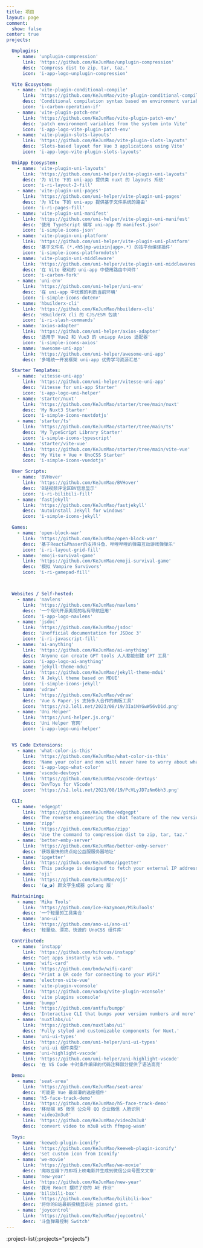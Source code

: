 ```yaml
---
title: 项目
layout: page
comment:
  show: false
center: true
projects:

  Unplugins:
    - name: 'unplugin-compression'
      link: 'https://github.com/KeJunMao/unplugin-compression'
      desc: 'Compress dist to zip, tar, taz.'
      icon: 'i-app-logo-unplugin-compression'

  Vite Ecosystem:
    - name: 'vite-plugin-conditional-compile'
      link: 'https://github.com/KeJunMao/vite-plugin-conditional-compile'
      desc: 'Conditional compilation syntax based on environment variables for Vite.'
      icon: 'i-carbon-operation-if'
    - name: 'vite-plugin-patch-env'
      link: 'https://github.com/KeJunMao/vite-plugin-patch-env'
      desc: 'patch environment variables from the system into Vite'
      icon: 'i-app-logo-vite-plugin-patch-env'
    - name: 'vite-plugin-slots-layouts'
      link: 'https://github.com/KeJunMao/vite-plugin-slots-layouts'
      desc: 'Slots-based layout for Vue 3 applications using Vite'
      icon: 'i-app-logo-vite-plugin-slots-layouts'

  UniApp Ecosystem:
    - name: 'vite-plugin-uni-layouts'
      link: 'https://github.com/uni-helper/vite-plugin-uni-layouts'
      desc: '为 Vite 下的 uni-app 提供类 nuxt 的 layouts 系统'
      icon: 'i-ri-layout-2-fill'
    - name: 'vite-plugin-uni-pages'
      link: 'https://github.com/uni-helper/vite-plugin-uni-pages'
      desc: '为 VIte 下的 uni-app 提供基于文件系统的路由'
      icon: 'i-ri-pages-fill'
    - name: 'vite-plugin-uni-manifest'
      link: 'https://github.com/uni-helper/vite-plugin-uni-manifest'
      desc: '使用 TypeScript 编写 uni-app 的 manifest.json'
      icon: 'i-simple-icons-json'
    - name: 'vite-plugin-uni-platform'
      link: 'https://github.com/uni-helper/vite-plugin-uni-platform'
      desc: '基于文件名 (*.<h5|mp-weixin|app>.*) 的按平台编译插件'
      icon: 'i-simple-icons-platformdotsh'
    - name: 'vite-plugin-uni-middleware'
      link: 'https://github.com/uni-helper/vite-plugin-uni-middlewares'
      desc: '在 Vite 驱动的 uni-app 中使用路由中间件'
      icon: 'i-carbon-fork'
    - name: 'uni-env'
      link: 'https://github.com/uni-helper/uni-env'
      desc: '在 uni-app 中优雅的判断当前环境'
      icon: 'i-simple-icons-dotenv'
    - name: 'hbuilderx-cli'
      link: 'https://github.com/KeJunMao/hbuilderx-cli'
      desc: 'HBuilderX cli 的 CJS/ESM 包装'
      icon: 'i-ri-slash-commands'
    - name: 'axios-adapter'
      link: 'https://github.com/uni-helper/axios-adapter'
      desc: '适用于 Vue2 和 Vue3 的 uniapp Axios 适配器'
      icon: 'i-simple-icons-axios'
    - name: 'awesome-uni-app'
      link: 'https://github.com/uni-helper/awesome-uni-app'
      desc: '多端统一开发框架 uni-app 优秀学习资源汇总'

  Starter Templates:
    - name: 'vitesse-uni-app'
      link: 'https://github.com/uni-helper/vitesse-uni-app'
      desc: 'Vitesse for uni-app Starter'
      icon: 'i-app-logo-uni-helper'
    - name: 'starter/nuxt'
      link: 'https://github.com/KeJunMao/starter/tree/main/nuxt'
      desc: 'My Nuxt3 Starter'
      icon: 'i-simple-icons-nuxtdotjs'
    - name: 'starter/ts'
      link: 'https://github.com/KeJunMao/starter/tree/main/ts'
      desc: 'My TypeScript Library Starter'
      icon: 'i-simple-icons-typescript'
    - name: 'starter/vite-vue'
      link: 'https://github.com/KeJunMao/starter/tree/main/vite-vue'
      desc: 'My Vite + Vue + UnoCSS Starter'
      icon: 'i-simple-icons-vuedotjs'

  User Scripts:
    - name: 'BVHover'
      link: 'https://github.com/KeJunMao/BVHover'
      desc: 'B站视频评论区BV信息显示'
      icon: 'i-ri-bilibili-fill'
    - name: 'fastjekyll'
      link: 'https://github.com/KeJunMao/fastjekyll'
      desc: 'Autoinstall Jekyll for windows'
      icon: 'i-simple-icons-jekyll'

  Games:
    - name: 'open-block-war'
      link: 'https://github.com/KeJunMao/open-block-war'
      desc: '基于React&Phaser的支持斗鱼、哔哩哔哩的弹幕互动游戏弹弹乐'
      icon: 'i-ri-layout-grid-fill'
    - name: 'emoji-survival-game'
      link: 'https://github.com/KeJunMao/emoji-survival-game'
      desc: '模拟 Vampire Survivors'
      icon: 'i-ri-gamepad-fill'



  Websites / Self-hosted:
    - name: 'navlens'
      link: 'https://github.com/KeJunMao/navlens'
      desc: '一个现代开源美观的私有导航应用'
      icon: 'i-app-logo-navlens'
    - name: 'jsdoc'
      link: 'https://github.com/KeJunMao/jsdoc'
      desc: 'Unofficial documentation for JSDoc 3'
      icon: 'i-ri-javascript-fill'
    - name: 'ai-anything'
      link: 'https://github.com/KeJunMao/ai-anything'
      desc: 'Anyone can create GPT tools 人人都能创建 GPT 工具'
      icon: 'i-app-logo-ai-anything'
    - name: 'jekyll-theme-mdui'
      link: 'https://github.com/KeJunMao/jekyll-theme-mdui'
      desc: 'A Jekyll theme based on MDUI'
      icon: 'i-simple-icons-jekyll'
    - name: 'vdraw'
      link: 'https://github.com/KeJunMao/vdraw'
      desc: 'Vue & Paper.js 支持多人合作的画板工具'
      icon: 'https://s2.loli.net/2023/08/19/3IaiNYGwW56vD1d.png'
    - name: 'Uni Helper'
      link: 'https://uni-helper.js.org/'
      desc: 'Uni Helper 官网'
      icon: 'i-app-logo-uni-helper'


  VS Code Extensions:
    - name: 'what-color-is-this'
      link: 'https://github.com/KeJunMao/what-color-is-this'
      desc: 'Name your color and mom will never have to worry about what that color is for again'
      icon: 'i-app-logo-what-color'
    - name: 'vscode-devtoys'
      link: 'https://github.com/KeJunMao/vscode-devtoys'
      desc: 'DevToys for VScode'
      icon: 'https://s2.loli.net/2023/08/19/PcVLyJD7zNm6bh3.png'

  CLI:
    - name: 'edgegpt'
      link: 'https://github.com/KeJunMao/edgegpt'
      desc: 'The reverse engineering the chat feature of the new version of Bing.'
    - name: 'zipp'
      link: 'https://github.com/KeJunMao/zipp'
      desc: 'Use the command to compression dist to zip, tar, taz.'
    - name: 'better-emby-server'
      link: 'https://github.com/KeJunMao/better-emby-server'
      desc: '获取最快的终点站公益服服务器地址'
    - name: 'ipgetter'
      link: 'https://github.com/KeJunMao/ipgetter'
      desc: 'This package is designed to fetch your external IP address from the internet.'
    - name: 'oji'
      link: 'https://github.com/KeJunMao/oji'
      desc: '(◕‿◕) 颜文字生成器 golang 版'

  Maintaining:
    - name: 'Miku Tools'
      link: 'https://github.com/Ice-Hazymoon/MikuTools'
      desc: '一个轻量的工具集合'
    - name: 'ano-ui'
      link: 'https://github.com/ano-ui/ano-ui'
      desc: '轻量级、漂亮、快速的 UnoCSS 组件库'

  Contributed:
    - name: 'instapp'
      link: 'https://github.com/hifocus/instapp'
      desc: "Get apps instantly via web. "
    - name: 'wifi-card'
      link: 'https://github.com/bndw/wifi-card'
      desc: "Print a QR code for connecting to your WiFi"
    - name: 'electron-vite-vue'
    - name: 'vite-plugin-vconsole'
      link: 'https://github.com/vadxq/vite-plugin-vconsole'
      desc: 'vite plugins vconsole'
    - name: 'bumpp'
      link: 'https://github.com/antfu/bumpp'
      desc: 'Interactive CLI that bumps your version numbers and more'
    - name: 'nuxtlabs/ui'
      link: 'https://github.com/nuxtlabs/ui'
      desc: 'Fully styled and customizable components for Nuxt.'
    - name: 'uni-ui-types'
      link: 'https://github.com/uni-helper/uni-ui-types'
      desc: 'uni-ui 组件类型'
    - name: 'uni-highlight-vscode'
      link: 'https://github.com/uni-helper/uni-highlight-vscode'
      desc: '在 VS Code 中对条件编译的代码注释部分提供了语法高亮'

  Demo:
    - name: 'seat-area'
      link: 'https://github.com/KeJunMao/seat-area'
      desc: '可能是 Vue 最丝滑的选座组件'
    - name: 'h5-face-track-demo'
      link: 'https://github.com/KeJunMao/h5-face-track-demo'
      desc: '移动端 H5 微信 公众号 QQ 企业微信 人脸识别'
    - name: 'video2m3u8'
      link: 'https://github.com/KeJunMao/video2m3u8'
      desc: 'convert video to m3u8 with ffmpeg-wasm'

  Toys:
    - name: 'keeweb-plugin-iconify'
      link: 'https://github.com/KeJunMao/keeweb-plugin-iconify'
      desc: 'set custom icon from Iconify'
    - name: 'we-movie'
      link: 'https://github.com/KeJunMao/we-movie'
      desc: '爬取豆瓣下月即将上映电影并生成到微信公众号图文文章'
    - name: 'new-year'
      link: 'https://github.com/KeJunMao/new-year'
      desc: '我用 React 摆烂了你的 AE 作业'
    - name: 'bilibili-box'
      link: 'https://github.com/KeJunMao/bilibili-box'
      desc: '将你的B站最新投稿显示在 pinned gist。'
    - name: 'joycontrol'
      link: 'https://github.com/KeJunMao/joycontrol'
      desc: '斗鱼弹幕控制 Switch'
---
```


:project-list{:projects="projects"}

